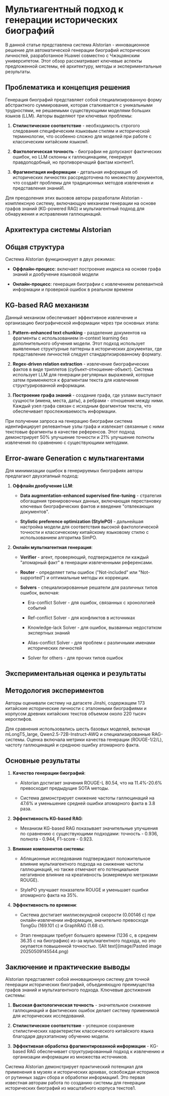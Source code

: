 # Мультиагентный подход к генерации исторических биографий

В данной статье представлена система AIstorian - инновационное решение для автоматической генерации биографий исторических личностей, разработанное Huawei совместно с Чжэцзянским университетом. Этот обзор рассматривает ключевые аспекты предложенной системы, её архитектуру, методы и экспериментальные результаты.

## Проблематика и концепция решения

Генерация биографий представляет собой специализированную форму абстрактного суммирования, которая сталкивается с уникальными трудностями, не решаемыми существующими моделями больших языков (LLM). Авторы выделяют три ключевых проблемы:

1. **Стилистическое соответствие** - необходимость строгого следования специфическим языковым стилям и исторической терминологии, что особенно сложно для моделей при работе с классическим китайским языком1.
    
2. **Фактологическая точность** - биографии не допускают фактических ошибок, но LLM склонны к галлюцинациям, генерируя правдоподобный, но противоречащий фактам контент1.
    
3. **Фрагментация информации** - детальная информация об исторических личностях рассредоточена по множеству документов, что создаёт проблемы для традиционных методов извлечения и представления знаний1.
    

Для преодоления этих вызовов авторы разработали AIstorian - комплексную систему, включающую механизм генерации на основе графов знаний (KG-powered RAG) и мультиагентный подход для обнаружения и исправления галлюцинаций.

## Архитектура системы AIstorian

## Общая структура

Система AIstorian функционирует в двух режимах:

- **Оффлайн-процесс**: включает построение индекса на основе графа знаний и дообучение языковой модели
    
- **Онлайн-процесс**: генерация биографии с извлечением релевантной информации и проверкой ошибок в реальном времени
    

## KG-based RAG механизм

Данный механизм обеспечивает эффективное извлечение и организацию биографической информации через три основных этапа:

1. **Pattern-enhanced text chunking** - разделение документов на фрагменты с использованием in-context learning без дополнительного обучения модели. Этот подход использует выявленные структурные паттерны в исторических документах, где представление личностей следует стандартизированному формату.
    
2. **Regex-driven relation extraction** - извлечение биографических фактов в виде триплетов (субъект-отношение-объект). Система использует LLM для генерации регулярных выражений, которые затем применяются к фрагментам текста для извлечения структурированной информации.
    
3. **Построение графа знаний** - создание графа, где узлами выступают сущности (имена, места, даты), а ребрами - отношения между ними. Каждый узел графа связан с исходным фрагментом текста, что обеспечивает прослеживаемость информации.
    

При получении запроса на генерацию биографии система идентифицирует релевантные узлы графа и извлекает связанные с ними текстовые фрагменты в качестве референсов. Этот подход демонстрирует 50% улучшение точности и 21% улучшение полноты извлечения по сравнению с существующими методами.

## Error-aware Generation с мультиагентами

Для минимизации ошибок в генерируемых биографиях авторы предлагают двухэтапный подход:

1. **Оффлайн дообучение LLM**:
    
    - **Data augmentation-enhanced supervised fine-tuning** - стратегия обогащения тренировочных данных, включающая перестановку ключевых биографических фактов и введение "отвлекающих документов".
        
    - **Stylistic preference optimization (StylePO)** - дальнейшая настройка модели для соответствия высокой фактологической точности и классическому китайскому языковому стилю с использованием алгоритма SimPO.
        
2. **Онлайн мультиагентная генерация**:
    
    - **Verifier** - агент, проверяющий, подтверждается ли каждый "атомарный факт" в генерации извлеченными референсами.
        
    - **Router** - определяет типы ошибок ("Not-included" или "Not-supported") и оптимальные методы их коррекции.
        
    - **Solvers** - специализированные решатели для различных типов ошибок, включая:
        
        - Era-conflict Solver - для ошибок, связанных с хронологией событий
            
        - Ref-conflict Solver - для конфликтов в источниках
            
        - Knowledge-lack Solver - для ошибок, вызванных недостатком экспертных знаний
            
        - Alias-conflict Solver - для проблем с различными именами исторических личностей
            
        - Solver for others - для прочих типов ошибок
            

## Экспериментальная оценка и результаты

## Методология экспериментов

Авторы оценивали систему на датасете Jinshi, содержащем 173 китайские исторические личности с эталонными биографиями и корпусом древних китайских текстов объемом около 220 тысяч иероглифов.

Для сравнения использовались шесть базовых моделей, включая mLongT5_large, Qwen2.5-72B-Instruct-AWQ и специализированные RAG-системы. Оценка включала метрики качества генерации (ROUGE-1/2/L), частоту галлюцинаций и среднюю ошибку атомарного факта.

## Основные результаты

1. **Качество генерации биографий**:
    
    - AIstorian достигает значения ROUGE-L 80.54, что на 11.4%-20.6% превосходит предыдущие SOTA методы.
        
    - Система демонстрирует снижение частоты галлюцинаций на 47.6% и уменьшение средней ошибки атомарного факта в 3.8 раза.
        
2. **Эффективность KG-based RAG**:
    
    - Механизм KG-based RAG показывает значительные улучшения по сравнению с существующими подходами: точность - 0.936, полнота - 0.944, F1-score - 0.923.
        
3. **Влияние компонентов системы**:
    
    - Абляционные исследования подтверждают положительное влияние мультиагентного подхода на снижение частоты галлюцинаций, но также отмечают его потенциальное негативное влияние на креативность (измеряемую метриками ROUGE).
        
    - StylePO улучшает показатели ROUGE и уменьшает ошибки атомарного факта на 35%.
        
4. **Эффективность по времени**:
    
    - Система достигает миллисекундной скорости (0.00146 с) при онлайн-извлечении информации, значительно превосходя TongGu (169.101 с) и GraphRAG (1.68 с).
        
    - Этап генерации требует большего времени (1236 с, в среднем 36.35 с на биографию) из-за мультиагентного подхода, но это окупается повышенной точностью.
![Alt text](image/Pasted image 20250509145544.png)

## Заключение и практические выводы

AIstorian представляет собой инновационную систему для точной генерации исторических биографий, объединяющую преимущества графов знаний и мультиагентного подхода. Ключевые достижения системы:

1. **Высокая фактологическая точность** - значительное снижение галлюцинаций и фактических ошибок делает систему применимой для исторических исследований.
    
2. **Стилистическое соответствие** - успешное сохранение стилистических характеристик классического китайского языка благодаря двухэтапному обучению модели.
    
3. **Эффективная обработка фрагментированной информации** - KG-based RAG обеспечивает структурированный подход к извлечению и организации информации из множества источников.
    

Система AIstorian демонстрирует практический потенциал для применения в музеях и исторических архивах, освобождая историков от рутинных задач сбора и обработки информации1. Это первая известная авторам работа по созданию системы для генерации исторических биографий из масштабного корпуса текстов1.

